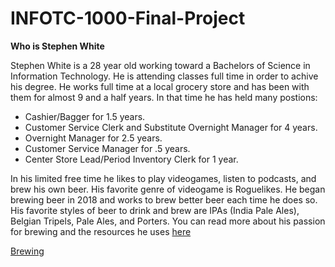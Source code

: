 # INFOTC-1000-Final-Project

**Who is Stephen White**

Stephen White is a 28 year old working toward a Bachelors of Science in Information Technology. He is attending classes full time in order to achive his degree.
He works full time at a local grocery store and has been with them for almost 9 and a half years. In that time he has held many postions:
* Cashier/Bagger for 1.5 years.
* Customer Service Clerk and Substitute Overnight Manager for 4 years.
* Overnight Manager for 2.5 years.
* Customer Service Manager for .5 years.
* Center Store Lead/Period Inventory Clerk for 1 year.

In his limited free time he likes to play videogames, listen to podcasts, and brew his own beer. His favorite genre of videogame is Roguelikes. He began brewing beer in 2018 and works to brew better beer each time he does so. His favorite styles of beer to drink and brew are IPAs (India Pale Ales), Belgian Tripels, Pale Ales, and Porters. You can read more about his passion for brewing and the resources he uses [here](https://github.com/StephenWhite92/INFOTC-1000-Final-Project/blob/4e87ca4a3e59e2cb2fb3a6835901ab57a03798e2/Brewing.md)









[Brewing](https://github.com/StephenWhite92/INFOTC-1000-Final-Project/blob/4e87ca4a3e59e2cb2fb3a6835901ab57a03798e2/Brewing.md) 
